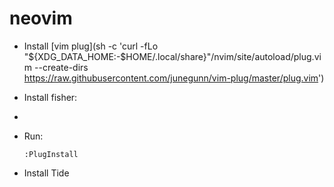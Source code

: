 # neovim

- Install [vim plug](sh -c 'curl -fLo "${XDG_DATA_HOME:-$HOME/.local/share}"/nvim/site/autoload/plug.vim --create-dirs \
   https://raw.githubusercontent.com/junegunn/vim-plug/master/plug.vim')

- Install fisher:
-
- Run:
  ```
  :PlugInstall
  ```
- Install Tide
